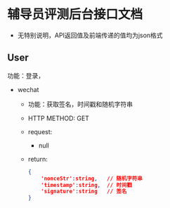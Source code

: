 # 辅导员评测后台接口文档

- 无特别说明，API返回值及前端传递的值均为json格式

## User

功能：登录，

- wechat

  - 功能：获取签名，时间戳和随机字符串

  - HTTP METHOD: GET

  - request:

    - null

  - return:

    ```json
    {
        'nonceStr':string,   // 随机字符串
        'timestamp':string,  // 时间戳
        'signature':string   // 签名
    }
    ```